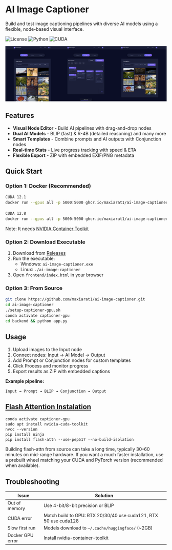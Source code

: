 # AI Image Captioner

Build and test image captioning pipelines with diverse AI models using a flexible, node-based visual interface.

![License](https://img.shields.io/badge/license-MIT-purple.svg)
![Python](https://img.shields.io/badge/python-3.10%20%7C%203.12-blue.svg)
![CUDA](https://img.shields.io/badge/CUDA-12.1%20%7C%2012.8-*.svg)


![AI Image Captioner Interface](assets/Image%20Tagger.png)

## Features

- **Visual Node Editor** - Build AI pipelines with drag-and-drop nodes
- **Dual AI Models** - BLIP (fast) & R-4B (detailed reasoning) and many more
- **Smart Templates** - Combine prompts and AI outputs with Conjunction nodes
- **Real-time Stats** - Live progress tracking with speed & ETA
- **Flexible Export** - ZIP with embedded EXIF/PNG metadata

## Quick Start

### Option 1: Docker (Recommended)

```bash
CUDA 12.1
docker run --gpus all -p 5000:5000 ghcr.io/maxiarat1/ai-image-captioner:latest-python310-cuda121

CUDA 12.8
docker run --gpus all -p 5000:5000 ghcr.io/maxiarat1/ai-image-captioner:latest-python312-cuda128
```
Note: It needs [NVIDIA Container Toolkit](https://docs.nvidia.com/datacenter/cloud-native/container-toolkit/latest/install-guide.html)

### Option 2: Download Executable

1. Download from [Releases](https://github.com/maxiarat1/ai-image-captioner/releases)
2. Run the executable:
   - Windows: `ai-image-captioner.exe`
   - Linux: `./ai-image-captioner`
3. Open `frontend/index.html` in your browser

### Option 3: From Source

```bash
git clone https://github.com/maxiarat1/ai-image-captioner.git
cd ai-image-captioner
./setup-captioner-gpu.sh
conda activate captioner-gpu
cd backend && python app.py
```

## Usage

1. Upload images to the Input node
2. Connect nodes: Input → AI Model → Output
3. Add Prompt or Conjunction nodes for custom templates
4. Click Process and monitor progress
5. Export results as ZIP with embedded captions

**Example pipeline:**
```
Input → Prompt → BLIP → Conjunction → Output
```

## [Flash Attention Instalation](https://github.com/Dao-AILab/flash-attention)
```
conda activate captioner-gpu 
sudo apt install nvidia-cuda-toolkit
nvcc --version
pip install ninja
pip install flash-attn --use-pep517 --no-build-isolation
```
Building flash-attn from source can take a long time, typically 30–60 minutes on mid-range hardware.
If you want a much faster installation, use a prebuilt wheel matching your CUDA and PyTorch version (recommended when available).

## Troubleshooting

| Issue | Solution |
|-------|----------|
| Out of memory | Use 4-bit/8-bit precision or BLIP |
| CUDA error | Match build to GPU: RTX 20/30/40 use cuda121, RTX 50 use cuda128 |
| Slow first run | Models download to `~/.cache/huggingface/` (~2GB) |
| Docker GPU error | Install nvidia-container-toolkit |
